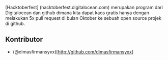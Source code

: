[Hacktoberfest]
(hacktoberfest.digitalocean.com) merupakan program dari Digitalocean dan github dimana kita dapat kaos gratis hanya dengan melakukan 5x pull request di bulan Oktober ke sebuah open source projek di github.

## Kontributor
- (@dimasfirmansyxx)[http://github.com/dimasfirmansyxx]
